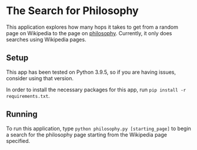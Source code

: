 # The Search for Philosophy
This application explores how many hops it takes to get from a random page on Wikipedia to the page on [philosophy](https://en.wikipedia.org/wiki/Philosophy). Currently, it only does searches using Wikipedia pages.

## Setup
This app has been tested on Python 3.9.5, so if you are having issues, consider using that version.

In order to install the necessary packages for this app, run `pip install -r requirements.txt`.

## Running
To run this application, type `python philosophy.py [starting_page]` to begin a search for the philosophy page starting from the Wikipedia page specified.
